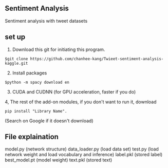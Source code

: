 ## Sentiment Analysis
Sentiment analysis with tweet datasets

## set up
1. Download this git for initiating this program.
```
$git clone https://github.com/chanhee-kang/Twieet-sentiment-analysis-kaggle.git
```
2. Install packages
```
$python -m spacy download en
```
3. CUDA and CUDNN (for GPU acceleration, faster if you do)

4, The rest of the add-on modules, if you don't want to run it, download 
```
pip install "Library Name".
```
(Search on Google if it doesn't download)

## File explaination
model.py (network structure)
data_loader.py (load data set)
test.py (load network weight and load vocabulary and inference)
label.pkl (stored label)
best_model.pt (model weight)
text.pkl (stored text)
